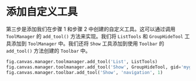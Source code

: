 # 添加自定义工具

第三步是添加我们在步骤 1 和步骤 2 中创建的自定义工具。这可以通过调用 `ToolManager` 的 `add_tool()` 方法来实现。我们将 `ListTools` 和 `GroupHideTool` 工具添加到 `ToolManager` 中。我们还将 `Show` 工具添加到使用 `Toolbar` 的 `add_tool()` 方法创建的 `Toolbar` 中。

```python
fig.canvas.manager.toolmanager.add_tool('List', ListTools)
fig.canvas.manager.toolmanager.add_tool('Show', GroupHideTool, gid='mygroup')
fig.canvas.manager.toolbar.add_tool('Show', 'navigation', 1)
```
